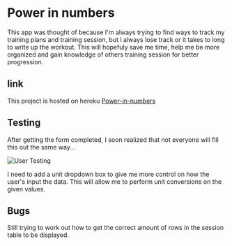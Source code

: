 # Power in numbers

This app was thought of because I'm always trying to find ways to track my training plans and training session, but I always lose track or it takes to long to write up the workout. This will hopefuly save me time, help me be more organized and gain knowledge of others training session for better progression. 

## link

This project is hosted on heroku [Power-in-numbers](https://power-in-numbers.herokuapp.com/)

## Testing

After getting the form completed, I soon realized that not everyone will fill this out the same way... 

![User Testing]('https://github.com/Fordalex/power-in-numbers/blob/master/readme/user_testing.png', "User testing")

I need to add a unit dropdown box to give me more control on how the user's input the data. This will allow me to perform unit conversions on the given values.

## Bugs

Still trying to work out how to get the correct amount of rows in the session table to be displayed.